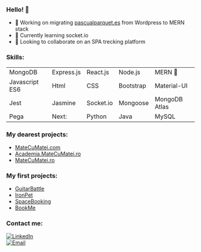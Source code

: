 ### Hello! 👋

- 🔭 Working on migrating [pascualparquet.es](https://pascualparquet.es/por-que-nosotros-suelos-de-parquet/) from Wordpress to MERN stack
- 🌱 Currently learning socket.io
- 👯 Looking to collaborate on an SPA trecking platform

### Skills:
<table>
   <tr>
    <td>MongoDB</td>
    <td>Express.js</td>
    <td>React.js</td>
    <td>Node.js </td>
    <td>MERN &#129312</td>
  </tr>
  <tr>
    <td>Javascript ES6</td>
    <td>Html</td>
    <td>CSS</td>
    <td>Bootstrap</td>
    <td>Material-UI</td>
  </tr>
   <tr>
    <td>Jest</td>
    <td>Jasmine</td>
    <td>Socket.io</td>
    <td>Mongoose</td>
    <td>MongoDB Atlas</td>
  </tr>
  <tr>
    <td>Pega</td>
    <td>Next:</td>
    <td>Python</td>
    <td>Java</td>
    <td>MySQL</td>
  </tr>

</table>

### My dearest projects:
- [MateCuMatei.com](https://matecumatei.com/)
- [Academia.MateCuMatei.ro](https://academia.matecumatei.ro/)
- [MateCuMatei.ro](https://matecumatei.ro/)

### My first projects:
- [GuitarBattle](https://silviudn.github.io/guitar-battle-game/)
- [IronPet](https://ironpet.herokuapp.com/)
- [SpaceBooking](https://spacebookingproject.herokuapp.com/)
- [BookMe](https://bookme-app.netlify.app/)


### Contact me:
[![LinkedIn](https://img.shields.io/badge/LinkedIn-my_LinkedIn_profile-orange?style=for-the-badge&logo=linkedin&logoColor=white&labelColor=101010)](https://www.linkedin.com/in/silviu-dilimot/)
<br/>
[![Email](https://img.shields.io/badge/silviudilimot@gmail.com-my_personal_email-D14836?style=for-the-badge&logo=gmail&logoColor=white&labelColor=101010)](mailto:silviudilimot@gmail.com)

<!--
### Hi there 👋


**SilviuDN/SilviuDN** is a ✨ _special_ ✨ repository because its `README.md` (this file) appears on your GitHub profile.

Here are some ideas to get you started:

- 🔭 I’m currently working on ...
- 🌱 I’m currently learning ...
- 👯 I’m looking to collaborate on ...
- 🤔 I’m looking for help with ...
- 💬 Ask me about ...
- 📫 How to reach me: ...
- 😄 Pronouns: ...
- ⚡ Fun fact: ...
-->
